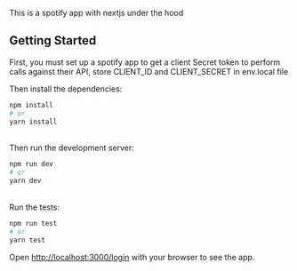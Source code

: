 This is a spotify app with nextjs under the hood

## Getting Started

First, you must set up a spotify app to get a client Secret token to perform calls against their API, store CLIENT_ID and CLIENT_SECRET in env.local file<br />

Then install the dependencies:

```bash
npm install
# or
yarn install
```

<br />
Then run the development server:

```bash
npm run dev
# or
yarn dev
```

<br />
Run the tests:

```bash
npm run test
# or
yarn test
```

Open [http://localhost:3000/login](http://localhost:3000/login) with your browser to see the app.

